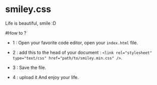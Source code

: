 smiley.css
==========

Life is beautiful, smile :D 


#How to ? 

* 1 : Open your favorite code editor, open your `index.html` file.
* 2 : add this to the head of your document : 
````<link rel="stylesheet" type="text/css" href="path/to/smiley.min.css" />````. 

* 3 : Save the file.
* 4 : upload it And enjoy your life. 
